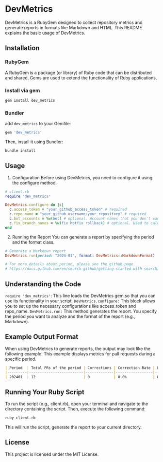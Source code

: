 # DevMetrics

DevMetrics is a RubyGem designed to collect repository metrics and generate reports in formats like Markdown and HTML. This README explains the basic usage of DevMetrics.

## Installation

### RubyGem
A RubyGem is a package (or library) of Ruby code that can be distributed and shared. Gems are used to extend the functionality of Ruby applications.

### Install via gem 
```bash
gem install dev_metrics
```

### Bundler
add `dev_metrics` to your Gemfile:
```bash
gem 'dev_metrics'
```
Then, install it using Bundler:
```bash
bundle install
```

## Usage
1. Configuration
Before using DevMetrics, you need to configure it using the configure method.

```ruby
# client.rb
require 'dev_metrics'

DevMetrics.configure do |c|
  c.access_token = "your_github_access_token" # required
  c.repo_name = "your_github_username/your_repository" # required
  c.bot_accounts = %w(bot) # optional. Account names that you don't want to include in the report.
  c.fix_branch_names = %w(fix hotfix rollback) # optional. Used to calculate the Correction Rate.
end
```

2. Running the Report
You can generate a report by specifying the period and the format class.
```ruby
# Generate a Markdown report
DevMetrics.run(period: "2024-01", format: DevMetrics::MarkdownFormat)

# For more details about period, please see the github page.
# https://docs.github.com/en/search-github/getting-started-with-searching-on-github/understanding-the-search-syntax#query-for-dates
```

## Understanding the Code
`require 'dev_metrics'`: This line loads the DevMetrics gem so that you can use its functionality in your script.
`DevMetrics.configure:` This block allows you to set up the necessary configurations like access_token and repo_name.
`DevMetrics.run:` This method generates the report. You specify the period you want to analyze and the format of the report (e.g., Markdown).

## Example Output Format

When using DevMetrics to generate reports, the output may look like the following example.
This example displays metrics for pull requests during a specific period.

```markdown
| Period  | Total PRs of the period | Corrections | Correction Rate | Lead Time of the PR   | PR Link |
|---------|-------------------------|-------------|-----------------|-----------------------|---------|
| 202401  | 12                      | 0           | 0.0%            | 0d 00:04:24           | [PRs for 202401](https://github.com/user/repo/pulls?q=is%3Apr+merged%3A202401) |
```

## Running Your Ruby Script
To run the script (e.g., client.rb), open your terminal and navigate to the directory containing the script. Then, execute the following command:

```bash
ruby client.rb
```
This will run the script, generate the report to your current directory.

## License
This project is licensed under the MIT License.
